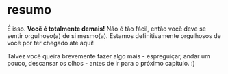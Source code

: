 # resumo

É isso. **Você é totalmente demais!** Não é tão fácil, então você deve se sentir orgulhoso\(a\) de si mesmo\(a\). Estamos definitivamente orgulhosos de você por ter chegado até aqui!

Talvez você queira brevemente fazer algo mais - espreguiçar, andar um pouco, descansar os olhos - antes de ir para o próximo capítulo. :\)

